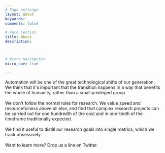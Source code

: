 ```yaml
---
# Page settings
layout: about
keywords:
comments: false

# Hero section
title: About
description: 



# Micro navigation
micro_nav: true

---
```

Automation will be one of the great technological shifts of our generation. <br> We think that it's important that the transition happens in a way that benefits the whole of humanity, rather than a small privileged group. <br><br>  We don't follow the normal rules for research. We value speed and resourcefulness above all else, and find that complex research projects can be carried out for one hundredth of the cost and in one-tenth of the timeframe traditionally expected. <br><br> We find it useful to distill our research goals into single metrics, which we track obsessively. <br><br>Want to learn more? Drop us a line on Twitter.




